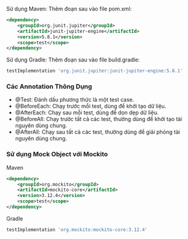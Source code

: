 Sử dụng Maven: 
Thêm đoạn sau vào file pom.xml:
```xml
<dependency>
    <groupId>org.junit.jupiter</groupId>
    <artifactId>junit-jupiter-engine</artifactId>
    <version>5.8.1</version>
    <scope>test</scope>
</dependency>
```
Sử dụng Gradle:
Thêm đoạn sau vào file build.gradle:
```groovy
testImplementation 'org.junit.jupiter:junit-jupiter-engine:5.8.1'
```

### Các Annotation Thông Dụng

- @Test: Đánh dấu phương thức là một test case.
- @BeforeEach: Chạy trước mỗi test, dùng để khởi tạo dữ liệu.
- @AfterEach: Chạy sau mỗi test, dùng để dọn dẹp dữ liệu.
- @BeforeAll: Chạy trước tất cả các test, thường dùng để khởi tạo tài nguyên dùng chung.
- @AfterAll: Chạy sau tất cả các test, thường dùng để giải phóng tài nguyên dùng chung.

### Sử dụng Mock Object với Mockito
Maven
```xml
<dependency>
    <groupId>org.mockito</groupId>
    <artifactId>mockito-core</artifactId>
    <version>3.12.4</version>
    <scope>test</scope>
</dependency>
```
Gradle
```groovy
testImplementation 'org.mockito:mockito-core:3.12.4'
```
